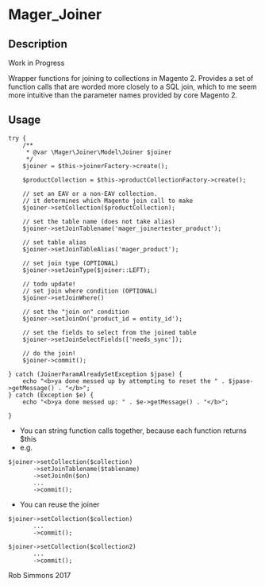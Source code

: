 # Mager_Joiner

## Description
Work in Progress

Wrapper functions for joining to collections in Magento 2.
Provides a set of function calls that are worded more closely to a SQL join,
which to me seem more intuitive than the parameter names provided by core Magento 2.

## Usage
~~~
try {
    /**
     * @var \Mager\Joiner\Model\Joiner $joiner
     */
    $joiner = $this->joinerFactory->create();
    
    $productCollection = $this->productCollectionFactory->create();
    
    // set an EAV or a non-EAV collection. 
    // it determines which Magento join call to make
    $joiner->setCollection($productCollection);
    
    // set the table name (does not take alias)
    $joiner->setJoinTablename('mager_joinertester_product');
    
    // set table alias
    $joiner->setJoinTableAlias('mager_product');
    
    // set join type (OPTIONAL)
    $joiner->setJoinType($joiner::LEFT);
    
    // todo update!
    // set join where condition (OPTIONAL)
    $joiner->setJoinWhere()
    
    // set the "join on" condition
    $joiner->setJoinOn('product_id = entity_id');
    
    // set the fields to select from the joined table
    $joiner->setJoinSelectFields(['needs_sync']);
    
    // do the join!
    $joiner->commit();
   
} catch (JoinerParamAlreadySetException $jpase) {
    echo "<b>ya done messed up by attempting to reset the " . $jpase->getMessage() . "</b>";
} catch (Exception $e) {
    echo "<b>ya done messed up: " . $e->getMessage() . "</b>";

}
~~~

- You can string function calls together, because each function returns $this
- e.g. 
~~~
$joiner->setCollection($collection)
       ->setJoinTablename($tablename)
       ->setJoinOn($on)
       ...
       ->commit();
~~~

- You can reuse the joiner
~~~
$joiner->setCollection($collection)
       ...
       ->commit();
       
$joiner->setCollection($collection2)
       ...
       ->commit();
~~~



Rob Simmons 2017